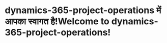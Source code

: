 # <a name="welcome-to-dynamics-365-project-operations"></a><span data-ttu-id="b78b5-101">dynamics-365-project-operations में आपका स्वागत है!</span><span class="sxs-lookup"><span data-stu-id="b78b5-101">Welcome to dynamics-365-project-operations!</span></span>